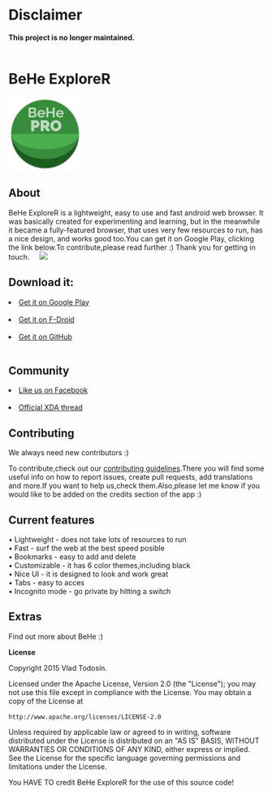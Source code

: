 # Disclaimer

<b>This project is no longer maintained.</b>
<br> <br> 
# BeHe ExploreR
<img src="https://github.com/VladThodo/behe-explorer/blob/master/app/src/main/res/mipmap-xxhdpi/ic_launcher.png"></img>

## About
BeHe ExploreR is a lightweight, easy to use and fast android web browser. It was basically created for experimenting and learning, but in the meanwhile it became a fully-featured browser, that uses very few resources to run, has a nice design, and works good too.You can get it on Google Play, clicking the link below.To contribute,please read further :) Thank you for getting in touch.  	&nbsp;	&nbsp;
<img src="https://travis-ci.org/VladThodo/behe-explorer.svg?branch=master"/>
<h2> Download it: </h2>
<li><a href="https://play.google.com/store/apps/details?id=com.vlath.beheexplorerfree">Get it on Google Play</a></li>
<br>
<li><a href="https://f-droid.org/repository/browse/?fdid=com.vlath.beheexplorer">Get it on F-Droid</a></li>
<br>
<li><a href="https://github.com/VladThodo/behe-explorer/releases/tag/v2.0.1">Get it on GitHub</a></li>
<br>
<h2> Community </h2>
<li><a href="https://www.facebook.com/TodoStudios/">Like us on Facebook</a></li>
<br>
<li><a href="https://forum.xda-developers.com/android/apps-games/app4-0-behe-explorer-internet-browser-t3313025">Official XDA thread</a></li>
<h2> Contributing </h2>
  <p>We always need new contributors :)</p>
  <p>To contribute,check out our <a href="https://github.com/VladThodo/behe-explorer/blob/development/CONTRIBUTING.md">contributing guidelines</a>.There you will find some useful info on how to report issues, create pull requests, add translations and more.If you want to help us,check them.Also,please let me know if you would like to be added on the credits section of the app :)</p>
<h2> Current features </h2>
  &bull; Lightweight - does not take lots of resources to run
  <br>
  &bull; Fast - surf the web at the best speed posible
  <br>
  &bull; Bookmarks - easy to add and delete
  <br>
  &bull; Customizable - it has  6 color themes,including black
  <br>
  &bull; Nice UI - it is designed to look and work great
  <br>
  &bull; Tabs - easy to acces
  <br>
  &bull; Incognito mode - go private by hitting a switch
  <br>
<h2> Extras </h2>
<p>Find out more about BeHe :) </p>
<p></p>
<p><b>License</b><p>
<p>Copyright 2015 Vlad Todosin.</p>
Licensed under the Apache License, Version 2.0 (the "License");
you may not use this file except in compliance with the License.
You may obtain a copy of the License at

    http://www.apache.org/licenses/LICENSE-2.0


Unless required by applicable law or agreed to in writing, software
distributed under the License is distributed on an "AS IS" BASIS,
WITHOUT WARRANTIES OR CONDITIONS OF ANY KIND, either express or implied.
See the License for the specific language governing permissions and
limitations under the License.

You HAVE TO credit BeHe ExploreR for the use of this source code!
  

